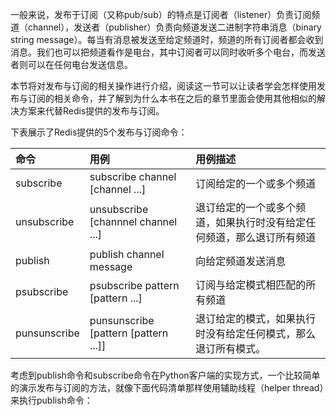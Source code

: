 一般来说，发布于订阅（又称pub/sub）的特点是订阅者（listener）负责订阅频道（channel），发送者（publisher）负责向频道发送二进制字符串消息（binary string message）。每当有消息被发送至给定频道时，频道的所有订阅者都会收到消息。我们也可以把频道看作是电台，其中订阅者可以同时收听多个电台，而发送者则可以在任何电台发送信息。

本节将对发布与订阅的相关操作进行介绍，阅读这一节可以让读者学会怎样使用发布与订阅的相关命令，并了解到为什么本书在之后的章节里面会使用其他相似的解决方案来代替Redis提供的发布与订阅。

下表展示了Redis提供的5个发布与订阅命令：

| 命令 | 用例 | 用例描述 |
| :--- | :--- | :--- |
| subscribe | subscribe channel \[channel ...\] | 订阅给定的一个或多个频道 |
| unsubscribe | unsubscribe \[channnel channel ...\] | 退订给定的一个或多个频道，如果执行时没有给定任何频道，那么退订所有频道 |
| publish | publish channel message | 向给定频道发送消息 |
| psubscribe | psubscribe pattern \[pattern ...\] | 订阅与给定模式相匹配的所有频道 |
| punsunscribe | punsunscribe \[pattern \[pattern ...\]\] | 退订给定的模式，如果执行时没有给定任何模式，那么退订所有模式。 |

考虑到publish命令和subscribe命令在Python客户端的实现方式，一个比较简单的演示发布与订阅的方法，就像下面代码清单那样使用辅助线程（helper thread）来执行publish命令：

```

```

